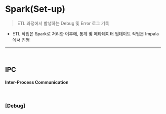 # Spark(Set-up)
> ETL 과정에서 발생하는 Debug 및 Error 로그 기록
* ETL 작업은 Spark로 처리한 이후에, 통계 및 메타데이터 업데이트 작업은 Impala에서 진행

<hr>
<br>

## IPC
#### Inter-Process Communication

<br>

### [Debug]
